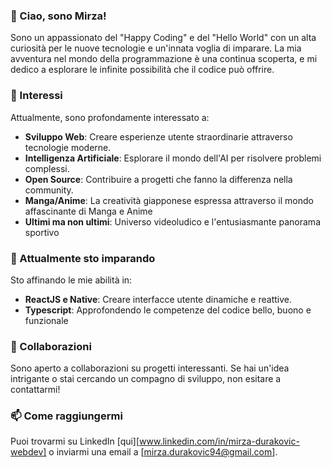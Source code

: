 ### 👋 Ciao, sono Mirza!

Sono un appassionato del "Happy Coding" e del "Hello World" con un alta curiosità per le nuove tecnologie e un'innata voglia di imparare. La mia avventura nel mondo della programmazione è una continua scoperta, e mi dedico a esplorare le infinite possibilità che il codice può offrire.

### 👀 Interessi
Attualmente, sono profondamente interessato a:

- **Sviluppo Web**: Creare esperienze utente straordinarie attraverso tecnologie moderne.
- **Intelligenza Artificiale**: Esplorare il mondo dell'AI per risolvere problemi complessi.
- **Open Source**: Contribuire a progetti che fanno la differenza nella community.
- **Manga/Anime**: La creatività giapponese espressa attraverso il mondo affascinante di Manga e Anime
- **Ultimi ma non ultimi**: Universo videoludico e l'entusiasmante panorama sportivo  

### 🌱 Attualmente sto imparando
Sto affinando le mie abilità in:

- **ReactJS e Native**: Creare interfacce utente dinamiche e reattive.
- **Typescript**: Approfondendo le competenze del codice bello, buono e funzionale

### 💞 Collaborazioni
Sono aperto a collaborazioni su progetti interessanti. Se hai un'idea intrigante o stai cercando un compagno di sviluppo, non esitare a contattarmi!

### 📫 Come raggiungermi
Puoi trovarmi su LinkedIn [qui][www.linkedin.com/in/mirza-durakovic-webdev] o inviarmi una email a [mirza.durakovic94@gmail.com].



<!--
Mirza4Dev/Mirza4Dev è un ✨ repository speciale ✨ perché il suo `README.md` (questo file) appare nel tuo profilo GitHub. Fai clic sul link Anteprima per dare un'occhiata alle tue modifiche.
-->
